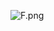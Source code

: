 ![F.png](https://github.com/Tan12d/Python_Turtle/assets/100254217/be4369d3-5a09-4d3f-942c-672dcac8bdd2)
